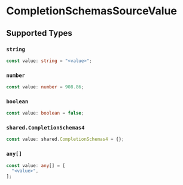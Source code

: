# CompletionSchemasSourceValue


## Supported Types

### `string`

```typescript
const value: string = "<value>";
```

### `number`

```typescript
const value: number = 908.86;
```

### `boolean`

```typescript
const value: boolean = false;
```

### `shared.CompletionSchemas4`

```typescript
const value: shared.CompletionSchemas4 = {};
```

### `any[]`

```typescript
const value: any[] = [
  "<value>",
];
```


